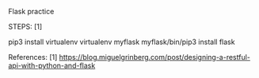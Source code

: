 Flask practice


STEPS: [1]

pip3 install virtualenv
virtualenv myflask
myflask/bin/pip3 install flask


References:
[1]  https://blog.miguelgrinberg.com/post/designing-a-restful-api-with-python-and-flask
